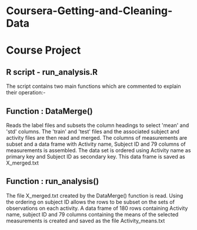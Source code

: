 Coursera-Getting-and-Cleaning-Data
==================================
Course Project
==============
R script - run_analysis.R
-------------------------
The script contains two main functions which are commented to explain their operation:-

Function : DataMerge() 
----------------------
Reads the label files and subsets the column headings to select 'mean' and 'std' columns.
The 'train' and 'test' files and the associated subject and activity files are then read and merged. The columns 
of measurements are subset and a data frame with Activity name, Subject ID and 79 columns of measurements is assembled.
The data set is ordered using Activity name as primary key and Subject ID as secondary key.
This data frame is saved as X_merged.txt

Function : run_analysis()
-------------------------
The file X_merged.txt created by the DataMerge() function is read. Using the ordering on subject ID allows 
the rows to be subset on the sets of observations on each activity. A data frame of 180 rows containing Activity name, 
subject ID and 79 columns containing the means of the selected measurements is created and saved as the file
Activity_means.txt
